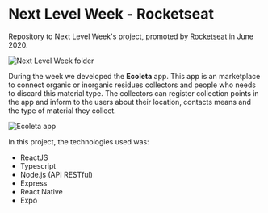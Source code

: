 # Next Level Week - Rocketseat

Repository to Next Level Week's project, promoted by [Rocketseat](https://rocketseat.com.br/) in June 2020.

![Next Level Week folder](https://pbs.twimg.com/profile_banners/867362170392203265/1590087916/1500x500)

During the week we developed the **Ecoleta** app. This app is an marketplace to connect organic or inorganic residues collectors and people who needs to discard this material type. The collectors can register collection points in the app and inform to the users about their location, contacts means and the type of material they collect.

![Ecoleta app](https://user-images.githubusercontent.com/38081852/83580830-6f63e200-a513-11ea-9a27-0a109ec1e4d0.png)

In this project, the technologies used was:

- ReactJS
- Typescript
- Node.js (API RESTful)
- Express
- React Native
- Expo
